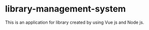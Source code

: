 # library-management-system
 This is an application for library created by using Vue js and Node js.
